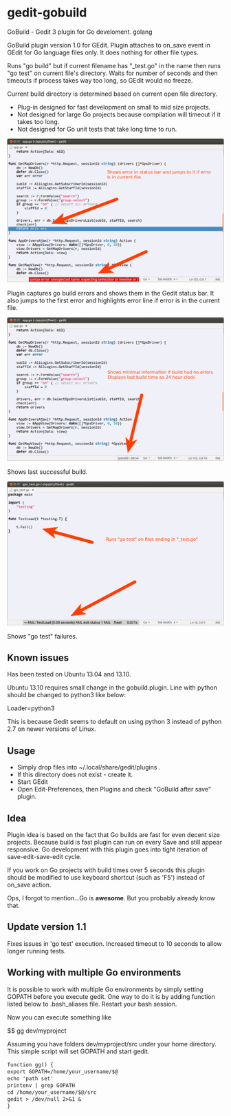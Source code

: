 gedit-gobuild
=============

GoBuild - Gedit 3 plugin for Go develoment. golang 

GoBuild plugin version 1.0 for GEdit. Plugin attaches to on_save event
in GEdit for Go language files only. It does nothing for other file types.

Runs "go build" but if current filename has "_test.go" in the name 
then runs "go test" on current file's directory. Waits for number of seconds 
and then timeouts if process takes way too long, so GEdit would no freeze.

Current build directory is determined based on current open file directory.

 * Plug-in designed for fast development on small to mid size projects.
 * Not designed for large Go projects because compilation will timeout if it 
takes too long.
 * Not designed for Go unit tests that take long time to run.

![screen1](gobuildscreen1.png)

Plugin captures go build errors and shows them in the Gedit status bar.
It also jumps to the first error and highlights error line if error is in 
the current file.

![screen2](gobuildscreen2.png)

Shows last successful build.

![screen3](gobuildscreen3.png)

Shows "go test" failures.

Known issues 
------------

Has been tested on Ubuntu 13.04 and 13.10.

Ubuntu 13.10 requires small change in the gobuild.plugin.
Line with python should be changed to python3 like below:

Loader=python3

This is because Gedit seems to default on using python 3 instead of 
python 2.7 on newer versions of Linux.

Usage
-----

 * Simply drop files into ~/.local/share/gedit/plugins .
 * If this directory does not exist - create it.
 * Start GEdit
 * Open Edit-Preferences, then Plugins and check "GoBuild after save" plugin.
 
Idea
----

Plugin idea is based on the fact that Go builds are fast for even decent size
projects. Because build is fast plugin can run on every Save and still appear 
responsive.
Go development with this plugin goes into tight iteration of save-edit-save-edit
cycle. 

If you work on Go projects with build times over 5 seconds this plugin should be
modified to use keyboard shortcut (such as 'F5') instead of on_save action.

Ops, I forgot to mention...Go is **awesome**. But you probably already know that.

Update version 1.1
------------------

Fixes issues in 'go test' execution.
Increased timeout to 10 seconds to allow longer running tests.

Working with multiple Go environments
-------------------------------------

It is possible to work with multiple Go environments by simply setting GOPATH before you execute gedit.
One way to do it is by adding function listed below to .bash_aliases file. Restart your bash session.

Now you can execute something like 

$$ gg dev/myproject

Assuming you have folders dev/myproject/src under your home directory. This simple script will
set GOPATH and start gedit.

    function gg() { 
    export GOPATH=/home/your_username/$@
    echo 'path set'
    printenv | grep GOPATH
    cd /home/your_username/$@/src
    gedit > /dev/null 2>&1 &
    }


